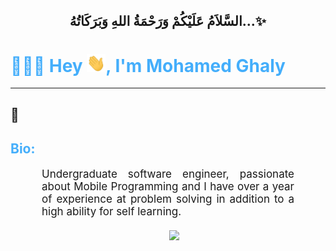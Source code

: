<!-- Header Section Starts -->
<div align='center'>
  <h2><b>السَّلاَمُ عَلَيْكُمْ وَرَحْمَةُ اللهِ وَبَرَكَاتُهُ...✨</b></h2>
</div>
<h1 style="color: #44AEFB;"> 👨🏻‍💻 Hey <img src="https://raw.githubusercontent.com/ABSphreak/ABSphreak/master/gifs/Hi.gif" width="30px" alt="handimg">, I'm Mohamed Ghaly </h1>

<!-- Header Section Ends -->
<hr>
<!-- Bio Section Starts -->
<h2>📑</h2>
<h2 style="color: #44AEFB">Bio:</h2>
<p align="left" style="text-align: justify; margin: 0 50px; font-size: 17px;">
  Undergraduate software engineer, passionate about Mobile Programming and I have over a year of experience at problem solving in addition to a high ability for self learning.<br><br>
  <div align="center">
    <a href="mailto:mohamedghaly07@gmail.com" target="_blank">
<picture> <img align="right" src="https://github.com/7oSkaaa/7oSkaaa/blob/main/Images/Right_Side.gif?raw=true" width="250px"></picture>
    </a>
  </div>
</p>

